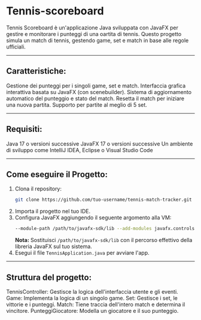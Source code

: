 # Tennis-scoreboard
Tennis Scoreboard è un'applicazione Java sviluppata con JavaFX per gestire e monitorare i punteggi di una oartita di tennis.
Questo progetto simula un match di tennis, gestendo game, set e match in base alle regole ufficiali.

---

## Caratteristiche:

Gestione dei punteggi per i singoli game, set e match.
Interfaccia grafica interattiva basata su JavaFX (con scenebuilder).
Sistema di aggiornamento automatico del punteggio e stato del match.
Resetta il match per iniziare una nuova partita.
Supporto per partite al meglio di 5 set.

---

## Requisiti:

Java 17 o versioni successive
JavaFX 17 o versioni successive
Un ambiente di sviluppo come IntelliJ IDEA, Eclipse o Visual Studio Code

---

## Come eseguire il Progetto:

1. Clona il repository:
   ```bash
   git clone https://github.com/tuo-username/tennis-match-tracker.git
   ```
2. Importa il progetto nel tuo IDE.
3. Configura JavaFX aggiungendo il seguente argomento alla VM:
   ```bash
   --module-path /path/to/javafx-sdk/lib --add-modules javafx.controls,javafx.fxml
   ```
   **Nota:** Sostituisci `/path/to/javafx-sdk/lib` con il percorso effettivo della libreria JavaFX sul tuo sistema.
4. Esegui il file `TennisApplication.java` per avviare l'app.

---

## Struttura del progetto:

TennisController: Gestisce la logica dell'interfaccia utente e gli eventi.
Game: Implementa la logica di un singolo game.
Set: Gestisce i set, le vittorie e i punteggi.
Match: Tiene traccia dell'intero match e determina il vincitore.
PunteggiGiocatore: Modella un giocatore e il suo punteggio.
